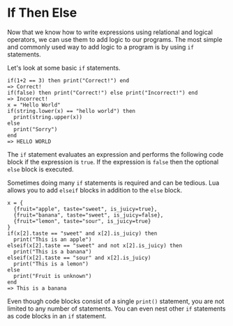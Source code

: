 If Then Else
============

Now that we know how to write expressions using relational and logical operators, we can use them to add logic to
our programs. The most simple and commonly used way to add logic to a program is by using `if` statements. 

Let's look at some basic `if` statements.

    if(1+2 == 3) then print("Correct!") end
    => Correct!
    if(false) then print("Correct!") else print("Incorrect!") end
    => Incorrect!
    x = "Hello World"
    if(string.lower(x) == "hello world") then
      print(string.upper(x))
    else
      print("Sorry")
    end
    => HELLO WORLD
    
The `if` statement evaluates an expression and performs the following code block if the expression is `true`.
If the expression is `false` then the optional `else` block is executed.

Sometimes doing many `if` statements is required and can be tedious. Lua allows you to add `elseif` 
blocks in addition to the `else` block.

    x = {
      {fruit="apple", taste="sweet", is_juicy=true},
      {fruit="banana", taste="sweet", is_juicy=false},
      {fruit="lemon", taste="sour", is_juicy=true}
    }
    if(x[2].taste == "sweet" and x[2].is_juicy) then
      print("This is an apple")
    elseif(x[2].taste == "sweet" and not x[2].is_juicy) then
      print("This is a banana")
    elseif(x[2].taste == "sour" and x[2].is_juicy)
      print("This is a lemon")
    else
      print("Fruit is unknown")
    end
    => This is a banana

Even though code blocks consist of a single `print()` statement, you are not limited to any number of statements.
You can even nest other `if` statements as code blocks in an `if` statement.
  